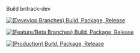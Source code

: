 
Build britrack-dev 

[![(Devevlop Branches) Build, Package, Release](https://github.com/int-pretzlaff/of-test-api/actions/workflows/develop-and-feature-branches.yaml/badge.svg)](https://github.com/int-pretzlaff/of-test-api/actions/workflows/develop-and-feature-branches.yaml)

[![(Feature/Beta Branches) Build, Package, Release](https://github.com/int-pretzlaff/of-test-api/actions/workflows/feature.yaml/badge.svg)](https://github.com/int-pretzlaff/of-test-api/actions/workflows/feature.yaml)

[![(Production) Build, Package, Release](https://github.com/int-pretzlaff/of-test-api/actions/workflows/main.yaml/badge.svg)](https://github.com/int-pretzlaff/of-test-api/actions/workflows/main.yaml)

